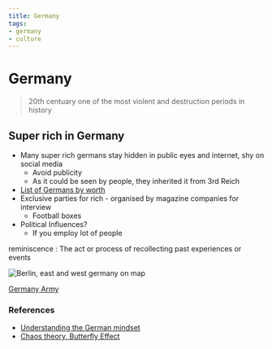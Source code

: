 ```yaml
---
title: Germany
tags:
- germany
- culture
---
```


# Germany

<TagLinks />

> 20th centuary one of the most violent and destruction periods in history

## Super rich in Germany

* Many super rich germans stay hidden in public eyes and internet, shy on social media
  * Avoid publicity
  * As it could be seen by people, they inherited it from 3rd Reich
* [List of Germans by worth](https://en.wikipedia.org/wiki/List_of_Germans_by_net_worth)
* Exclusive parties for rich - organised by magazine companies for interview
  * Football boxes
* Political Influences?
  * If you employ lot of people

reminiscence
: The act or process of recollecting past experiences or events

![Berlin, east and west germany on map](https://qph.fs.quoracdn.net/main-qimg-05a44ba529cbb79047645aebcde00c34.webp)

[Germany Army](https://en.wikipedia.org/wiki/German_Army#German_Army_today)


### References

* [Understanding the German mindset](https://youtu.be/JdCRxPeycOI)
* [Chaos theory, Butterfly Effect](https://en.wikipedia.org/wiki/Butterfly_effect)

<Footer />
